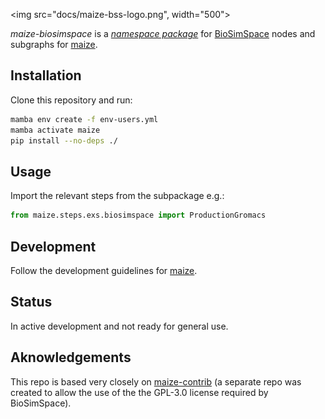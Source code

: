 <img src="docs/maize-bss-logo.png", width="500">

*maize-biosimspace* is a [*namespace package*](https://packaging.python.org/en/latest/guides/packaging-namespace-packages/) for [BioSimSpace](https://biosimspace.openbiosim.org/) nodes and subgraphs for [maize](https://github.com/MolecularAI/maize).

Installation
------------

Clone this repository and run:
```bash
mamba env create -f env-users.yml
mamba activate maize
pip install --no-deps ./
```

Usage
-----

Import the relevant steps from the subpackage e.g.:

```python
from maize.steps.exs.biosimspace import ProductionGromacs
```

Development
-----------
Follow the development guidelines for [maize](https://molecularai.github.io/maize/development.html).


Status
------

In active development and not ready for general use.

Aknowledgements
---------------
This repo is based very closely on [maize-contrib](https://github.com/MolecularAI/maize-contrib) (a separate repo was created to allow the use of the the GPL-3.0 license required by BioSimSpace).